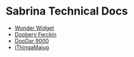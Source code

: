 # Sabrina Technical Docs

- [Wonder Widget](https://howitbtecs.github.io/16-Sabrina-3/1-WonderWidget.html)
- [Doobery Ferckin](https://howitbtecs.github.io/16-Sabrina-3/2-DooberyFerckin.html)
- [DooDar 9000](https://howitbtecs.github.io/16-Sabrina-3/3-DooDar9000.html)
- [iThingaMajug](https://howitbtecs.github.io/16-Sabrina-3/4-iThingaMajug.html)